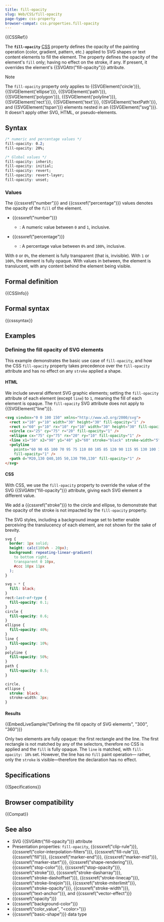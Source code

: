 ```yaml
---
title: fill-opacity
slug: Web/CSS/fill-opacity
page-type: css-property
browser-compat: css.properties.fill-opacity
---
```


{{CSSRef}}

The **`fill-opacity`** [CSS](/en-US/docs/Web/CSS) property defines the opacity of the painting operation (color, gradient, pattern, etc.) applied to SVG shapes or text content elements to fill the element. The property defines the opacity of the element's `fill` only; having no effect on the stroke, if any. If present, it overrides the element's {{SVGAttr("fill-opacity")}} attribute.

> [!NOTE]
> The `fill-opacity` property only applies to {{SVGElement('circle')}}, {{SVGElement('ellipse')}}, {{SVGElement('path')}}, {{SVGElement('polygon')}}, {{SVGElement('polyline')}}, {{SVGElement('rect')}}, {{SVGElement('text')}}, {{SVGElement('textPath')}}, and {{SVGElement('tspan')}} elements nested in an {{SVGElement("svg")}}. It doesn't apply other SVG, HTML, or pseudo-elements.

## Syntax

```css
/* numeric and percentage values */
fill-opacity: 0.2;
fill-opacity: 20%;

/* Global values */
fill-opacity: inherit;
fill-opacity: initial;
fill-opacity: revert;
fill-opacity: revert-layer;
fill-opacity: unset;
```

### Values

The {{cssxref("number")}} and {{cssxref("percentage")}} values denotes the opacity of the `fill` of the element.

- {{cssxref("number")}}

  - : A numeric value between `0` and `1`, inclusive.

- {{cssxref("percentage")}}

  - : A percentage value between `0%` and `100%`, inclusive.

With `0` or `0%`, the element is fully transparent (that is, invisible). With `1` or `100%`, the element is fully opaque. With values in between, the element is translucent, with any content behind the element being visible.

## Formal definition

{{CSSInfo}}

## Formal syntax

{{csssyntax}}

## Examples

### Defining the fill opacity of SVG elements

This example demonstrates the basic use case of `fill-opacity`, and how the CSS `fill-opacity` property takes precedence over the `fill-opacity` attribute and has no effect on any `stroke` applied a shape.

#### HTML

We include several different SVG graphic elements; setting the `fill-opacity` attribute of each element (except `line`) to `1`, meaning the fill of each element is opaque. The `fill-opacity` SVG attribute does not apply to {{SVGElement("line")}}.

```html
<svg viewbox="0 0 100 150" xmlns="http://www.w3.org/2000/svg">
  <rect x="10" y="10" width="30" height="30" fill-opacity="1" />
  <rect x="60" y="10" rx="10" ry="10" width="30" height="30" fill-opacity="1" />
  <circle cx="25" cy="75" r="20" fill-opacity="1" />
  <ellipse cx="75" cy="75" rx="20" ry="10" fill-opacity="1" />
  <line x1="50" x2="90" y1="40" y2="60" stroke="black" stroke-width="5" />
  <polyline
    points="60 90 65 100 70 95 75 110 80 105 85 120 90 115 95 130 100 125"
    fill-opacity="1" />
  <path d="M20,130 Q40,105 50,130 T90,130" fill-opacity="1" />
</svg>
```

#### CSS

With CSS, we use the `fill-opacity` property to override the value of the SVG {{SVGAttr("fill-opacity")}} attribute, giving each SVG element a different value.

We add a {{cssxref("stroke")}} to the circle and ellipse, to demonstrate that the opacity of the stroke is not impacted by the `fill-opacity` property.

The SVG styles, including a background image set to better enable perceiving the translucency of each element, are not shown for the sake of brevity.

```css hidden
svg {
  border: 1px solid;
  height: calc(100vh - 20px);
  background: repeating-linear-gradient(
    to bottom right,
    transparent 0 10px,
    #ccc 10px 11px
  );
}
```

```css
svg > * {
  fill: black;
}
rect:last-of-type {
  fill-opacity: 0.1;
}
circle {
  fill-opacity: 0.6;
}
ellipse {
  fill-opacity: 40%;
}
line {
  fill-opacity: 10%;
}
polyline {
  fill-opacity: 50%;
}
path {
  fill-opacity: 0.5;
}

circle,
ellipse {
  stroke: black;
  stroke-width: 3px;
}
```

#### Results

{{EmbedLiveSample("Defining the fill opacity of SVG elements", "300", "360")}}

Only two elements are fully opaque: the first rectangle and the line. The first rectangle is not matched by any of the selectors, therefore no CSS is applied and the `fill` is fully opaque. The `line` is matched, with `fill-opacity: 10%` set. However, the line has no `fill` paint operation— rather, only the `stroke` is visible—therefore the declaration has no effect.

## Specifications

{{Specifications}}

## Browser compatibility

{{Compat}}

## See also

- SVG {{SVGAttr("fill-opacity")}} attribute
- Presentation properties: `fill-opacity`, {{cssxref("clip-rule")}}, {{cssxref("color-interpolation-filters")}}, {{cssxref("fill-rule")}}, {{cssxref("fill")}}, {{cssxref("marker-end")}}, {{cssxref("marker-mid")}}, {{cssxref("marker-start")}}, {{cssxref("shape-rendering")}}, {{cssxref("stop-color")}}, {{cssxref("stop-opacity")}}, {{cssxref("stroke")}}, {{cssxref("stroke-dasharray")}}, {{cssxref("stroke-dashoffset")}}, {{cssxref("stroke-linecap")}}, {{cssxref("stroke-linejoin")}}, {{cssxref("stroke-miterlimit")}}, {{cssxref("stroke-opacity")}}, {{cssxref("stroke-width")}}, {{cssxref("text-anchor")}}, and {{cssxref("vector-effect")}}
- {{cssxref("opacity")}}
- {{cssxref("background-color")}}
- {{cssxref("color_value", "&lt;color>")}}
- {{cssxref("basic-shape")}} data type
